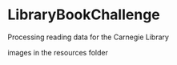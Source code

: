 # LibraryBookChallenge
Processing reading data for the Carnegie Library


images in the resources folder



